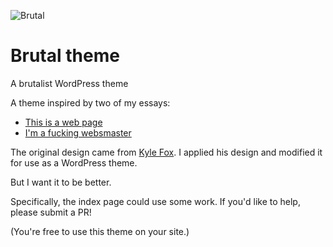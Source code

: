 ![Brutal](https://github.com/mijustin/brutal-theme/blob/master/brutal-logo.png)

# Brutal theme
A brutalist WordPress theme

A theme inspired by two of my essays:
- [This is a web page](https://justinjackson.ca/words.html)
- [I'm a fucking websmaster](https://justinjackson.ca/websmaster)

The original design came from [Kyle Fox](https://github.com/kylefox). I applied his design and modified it for use as a WordPress theme.

But I want it to be better.

Specifically, the index page could use some work. If you'd like to help, please submit a PR!

(You're free to use this theme on your site.)
